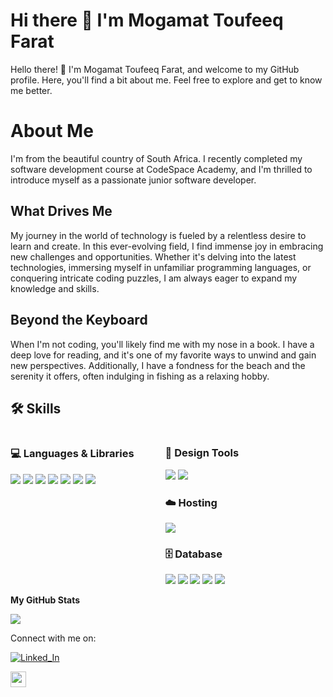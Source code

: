 
# Hi there 👋 I'm Mogamat Toufeeq Farat
Hello there! 👋 I'm Mogamat Toufeeq Farat, and welcome to my GitHub profile. Here, you'll find a bit about me. Feel free to explore and get to know me better.

# About Me

I'm from the beautiful country of South Africa. I recently completed my software development course at CodeSpace Academy, and I'm thrilled to introduce myself as a passionate junior software developer.

## What Drives Me

My journey in the world of technology is fueled by a relentless desire to learn and create. In this ever-evolving field, I find immense joy in embracing new challenges and opportunities. Whether it's delving into the latest technologies, immersing myself in unfamiliar programming languages, or conquering intricate coding puzzles, I am always eager to expand my knowledge and skills.

## Beyond the Keyboard

When I'm not coding, you'll likely find me with my nose in a book. I have a deep love for reading, and it's one of my favorite ways to unwind and gain new perspectives. Additionally, I have a fondness for the beach and the serenity it offers, often indulging in fishing as a relaxing hobby.

## 🛠 Skills  

<div style="display: flex; gap: 50px;">

  <div>
    <h3>💻 Languages & Libraries</h3>
    <img src="https://img.shields.io/badge/css-%231572B6.svg?style=for-the-badge&logo=css3&logoColor=white"/>
    <img src="https://img.shields.io/badge/HTML5-E34F26?style=for-the-badge&logo=html5&logoColor=white"/>
    <img src="https://img.shields.io/badge/javascript-%23323330.svg?style=for-the-badge&logo=javascript&logoColor=%23F7DF1E"/>
    <img src="https://img.shields.io/badge/C%23-%23239120.svg?style=for-the-badge&logo=csharp&logoColor=white"/>
    <img src="https://img.shields.io/badge/Ruby_on_Rails-CC0000?style=for-the-badge&logo=rubyonrails&logoColor=white"/>
    <img src="https://img.shields.io/badge/React-20232A?style=for-the-badge&logo=react&logoColor=61DAFB"/>
    <img src="https://img.shields.io/badge/Material--UI-0081CB?style=for-the-badge&logo=material-ui&logoColor=white"/>
  </div>

  <div>
    <h3>🎨 Design Tools</h3>
    <img src="https://img.shields.io/badge/figma-000000?style=for-the-badge&logo=figma&logoColor=white"/>
    <img src="https://img.shields.io/badge/canva-00C4CC?style=for-the-badge&logo=canva&logoColor=white"/>
    <h3>☁️ Hosting</h3>
    <img src="https://img.shields.io/badge/Netlify-00C7B7?style=for-the-badge&logo=netlify&logoColor=white"/>
    <h3>🗄️ Database</h3>
    <img src="https://img.shields.io/badge/PostgreSQL-4169E1?style=for-the-badge&logo=postgresql&logoColor=white"/>
    <img src="https://img.shields.io/badge/MySQL-4479A1?style=for-the-badge&logo=mysql&logoColor=white"/>
    <img src="https://img.shields.io/badge/MS_SQL_Server-CC2927?style=for-the-badge&logo=microsoftsqlserver&logoColor=white"/>
    <img src="https://img.shields.io/badge/Supabase-181818?style=for-the-badge&logo=supabase&logoColor=white"/>
    <img src="https://img.shields.io/badge/Firebase-FFA000?style=for-the-badge&logo=Firebase&logoColor=white"/>
  </div>

</div>



<b>My GitHub Stats</b>

<a href="https://github.com/Toufeeq1" align="left"><img src="https://github-readme-stats.vercel.app/api/top-langs/?username=Toufeeq1&langs_count=10&cache_seconds=3600&title_color=0891b2&text_color=ffffff&icon_color=0891b2&bg_color=1c1917&hide_border=true&locale=en&custom_title=Top%20Languages" />
</a>


Connect with me on:

[![Linked_In](https://img.shields.io/badge/Linked_In-0077B5?style=for-the-badge&logo=LinkedIn&logoColor=white)](https://www.linkedin.com/in/mogamat-toufeeq-farat-a5bb72271/)

<a href="mailto:toufeeqfarat@gmail.com" target="_blank"><img height="25" src = "https://img.shields.io/badge/gmail-c14438?&style=for-the-badge&logo=gmail&logoColor=white"></a>












